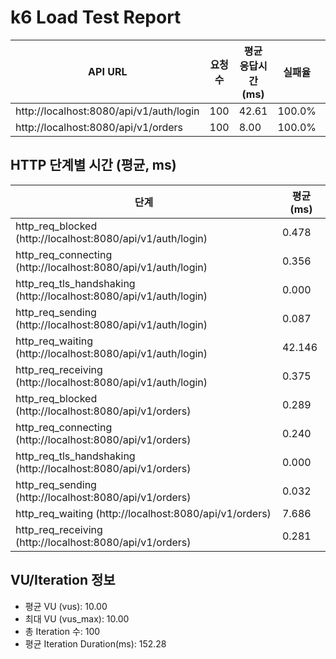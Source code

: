 # k6 Load Test Report

| API URL | 요청수 | 평균 응답시간(ms) | 실패율 | 상태코드 |
|---------|--------|-------------------|--------|----------|
| http://localhost:8080/api/v1/auth/login | 100 | 42.61 | 100.0% | 400 |
| http://localhost:8080/api/v1/orders | 100 | 8.00 | 100.0% | 400 |

## HTTP 단계별 시간 (평균, ms)
| 단계 | 평균(ms) |
|------|----------|
| http_req_blocked (http://localhost:8080/api/v1/auth/login) | 0.478 |
| http_req_connecting (http://localhost:8080/api/v1/auth/login) | 0.356 |
| http_req_tls_handshaking (http://localhost:8080/api/v1/auth/login) | 0.000 |
| http_req_sending (http://localhost:8080/api/v1/auth/login) | 0.087 |
| http_req_waiting (http://localhost:8080/api/v1/auth/login) | 42.146 |
| http_req_receiving (http://localhost:8080/api/v1/auth/login) | 0.375 |
| http_req_blocked (http://localhost:8080/api/v1/orders) | 0.289 |
| http_req_connecting (http://localhost:8080/api/v1/orders) | 0.240 |
| http_req_tls_handshaking (http://localhost:8080/api/v1/orders) | 0.000 |
| http_req_sending (http://localhost:8080/api/v1/orders) | 0.032 |
| http_req_waiting (http://localhost:8080/api/v1/orders) | 7.686 |
| http_req_receiving (http://localhost:8080/api/v1/orders) | 0.281 |

## VU/Iteration 정보
- 평균 VU (vus): 10.00
- 최대 VU (vus_max): 10.00
- 총 Iteration 수: 100
- 평균 Iteration Duration(ms): 152.28